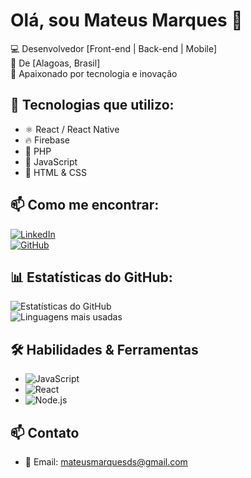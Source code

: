 # Olá, sou Mateus Marques 👋  

💻 Desenvolvedor [Front-end | Back-end | Mobile]  
📍 De [Alagoas, Brasil]  
🚀 Apaixonado por tecnologia e inovação  

## 🔧 Tecnologias que utilizo:
- ⚛️ React / React Native  
- 🔥 Firebase  
- 🐘 PHP
- 📜 JavaScript  
- 🎨 HTML & CSS  

## 📫 Como me encontrar:
[![LinkedIn](https://img.shields.io/badge/LinkedIn-000?style=for-the-badge&logo=linkedin&logoColor=blue)](https://www.linkedin.com/in/mateus-marques-a50a19113/)  
[![GitHub](https://img.shields.io/badge/GitHub-000?style=for-the-badge&logo=github)](https://github.com/Mateusds/)

## 📊 Estatísticas do GitHub:
![Estatísticas do GitHub](https://github-readme-stats.vercel.app/api?username=Mateusds&show_icons=true&theme=radical)  
![Linguagens mais usadas](https://github-readme-stats.vercel.app/api/top-langs/?username=Mateusds&layout=compact&theme=dark)

## 🛠 Habilidades & Ferramentas
- ![JavaScript](https://img.shields.io/badge/-JavaScript-000?style=for-the-badge&logo=javascript)
- ![React](https://img.shields.io/badge/-React-000?style=for-the-badge&logo=react)
- ![Node.js](https://img.shields.io/badge/-Node.js-000?style=for-the-badge&logo=node.js)

## 📫 Contato
- 📧 Email: mateusmarquesds@gmail.com


